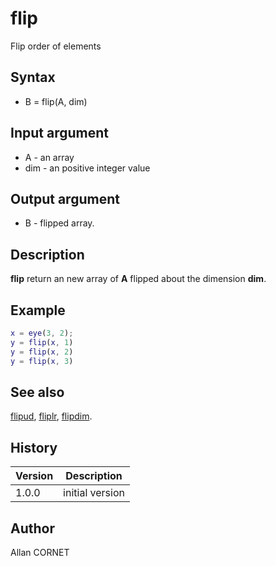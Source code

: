 # flip

Flip order of elements

## Syntax

- B = flip(A, dim)

## Input argument

- A - an array
- dim - an positive integer value

## Output argument

- B - flipped array.

## Description

  <p><b>flip</b> return an new array of <b>A</b> flipped about the dimension <b>dim</b>.</p>

## Example

```matlab
x = eye(3, 2);
y = flip(x, 1)
y = flip(x, 2)
y = flip(x, 3)
```

## See also

[flipud](flipud.md), [fliplr](fliplr.md), [flipdim](flipdim.md).

## History

| Version | Description     |
| ------- | --------------- |
| 1.0.0   | initial version |

## Author

Allan CORNET

